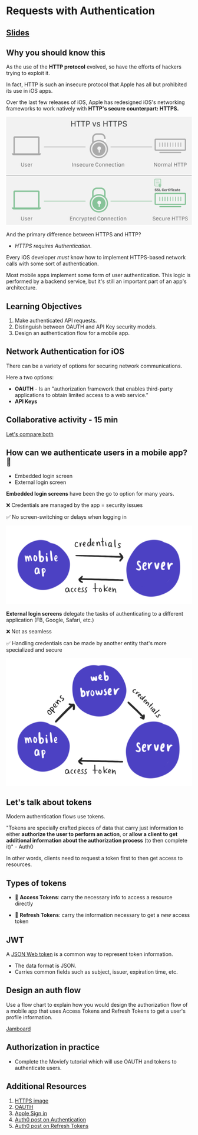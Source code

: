 <!-- Run this slideshow via the following command: -->
<!-- reveal-md README.md -w -->


<!-- .slide: class="header" -->

# Requests with Authentication

## [Slides](https://make-school-courses.github.io/MOB-1.3-Dynamic-iOS-Apps/Slides/Lesson8/README.html ':ignore')

<!--

## Initial activity - 10 min

Open your project from last class: The Pokedex

- Show each other's final result.
- In pairs discuss how you coded your solution and share best practices or tips you found along the way.
- If you are blocked with the assignment see if your peer can unblock you.

-->

<!-- > -->

## Why you should know this

As the use of the **HTTP protocol** evolved, so have the efforts of hackers trying to exploit it.

In fact, HTTP is such an insecure protocol that Apple has all but prohibited its use in iOS apps.

Over the last few releases of iOS, Apple has redesigned iOS's networking frameworks to work natively with **HTTP's secure counterpart: HTTPS.**

<!-- > -->

![https](assets/https.png)

And the primary difference between HTTPS and HTTP?

- *HTTPS requires Authentication.*

Every iOS developer *must* know how to implement HTTPS-based network calls with some sort of authentication.

<!-- > -->

Most mobile apps implement some form of user authentication. This logic is performed by a backend service, but it's still an important part of an app's architecture.

<!-- > -->

## Learning Objectives

1. Make authenticated API requests.
2. Distinguish between OAUTH and API Key security models.
3. Design an authentication flow for a mobile app.

<!-- > -->

<!--## Initial Exercise (15 min)

**Structured Sharing Exercise - Part 3 from last class**

- Come up and review the sheets from last class.
- Select the one or two sheets you agree with most.

In Groups of 3 - (8 min)
- Share your thoughts about your selection.

As A Class - (6 min)
- We'll choose 3 review topics. Volunteers to explain each.
-->

## Network Authentication for iOS

There can be a variety of options for securing network communications.

Here a two options:

- **OAUTH** - Is an "authorization framework that enables third-party applications to obtain limited access to a web service."
- **API Keys**

<!-- > -->

## Collaborative activity - 15 min

[Let's compare both](https://docs.google.com/presentation/d/1V86TRQuRhsrRWlR_aZPI6KV0ZRhGlHbj40MpfUCPbG8/edit?usp=sharing)

<!-- > -->

## How can we authenticate users in a mobile app? 📱

- Embedded login screen
- External login screen

<!-- > -->

**Embedded login screens** have been the go to option for many years.

❌  Credentials are managed by the app = security issues

✅  No screen-switching or delays when logging in

<!-- > -->

![embedded](assets/embedded.jpeg)

<!-- > -->

**External login screens** delegate the tasks of authenticating to a different application (FB, Google, Safari, etc.)

❌  Not as seamless

✅  Handling credentials can be made by another entity that's more specialized and secure

<!-- > -->

![embedded](assets/external.jpeg)

<!-- > -->

## Let's talk about tokens

Modern authentication flows use tokens.

"Tokens are specially crafted pieces of data that carry just information to either **authorize the user to perform an action**, or **allow a client to get additional information about the authorization process** (to then complete it)" - Auth0

<aside class="notes">
In other words, clients need to request a token first to then get access to resources.
</aside>

<!-- > -->

## Types of tokens

- 🔑 **Access Tokens**: carry the necessary info to access a resource directly

- 🔄 **Refresh Tokens**: carry the information necessary to get a *new* access token

<!-- > -->

## JWT

A [JSON Web token](https://tools.ietf.org/html/rfc7519) is a common way to represent token information.

- The data format is JSON.
- Carries common fields such as subject, issuer, expiration time, etc.

<!-- > -->

## Design an auth flow

Use a flow chart to explain how you would design the authorization flow of a mobile app that uses Access Tokens and Refresh Tokens to get a user's profile information.

[Jamboard](https://jamboard.google.com/d/1B-saJkcl3qKdbBOKVOHfoSi5PoMpRpTe_fIXlfgxgYA/edit?usp=sharing)

<!-- > -->

<!--

## PhotoMatic App

Resources needed:

- Download [The PhotoMatic starter app](https://github.com/VanderDev1/PhotoMatic_Starter.git)
- An API Key for the Flickr photo web service
- The Flickr webservice endpoint URL and the name of the method required to access Flickr's free library of Interesting Photos.


### Part 1

For this activity, we are going to access the Flickr photo sharing and management web service.

But we'll need to obtain an API KEY from Flickr. Here's how:


#### FIRST STEP: Create A Flickr Account

1. Access the [Flickr API main page](https://www.flickr.com/services/api/)

2. Then click on the API Keys URL to bring up the Login screen:

![syntax](assets/Flickr_API_page.png)


3. Find and select the `Not a Flickr member? Sign up here.` link at the bottom of the Login dialog box

- Then, click the `I want to create a new Yahoo email address` and **use your Make School email address.**


4. After you create your account, you will need the API Keys URL again to apply for a key.

5. When prompted with the selection page, choose "Apply For Non-Commercial Key"

...and you should be presented with your brand-new, Flickr API Key!


### Part 2 - As A class

For this exercise, we need:

- [The PhotoMatic starter app](https://github.com/VanderDev1/PhotoMatic_Starter.git)
- A valid Flickr API Key
- The base url for the Flickr API:
https://api.flickr.com/services/rest
- The Flickr method to call to download Interesting Photos: `flickr.interestingness.getList`

...and one student volunteer to "drive"


1. **STEP 1** - Run the starter app
- it will fail. Why?

2. **STEP 2** - Let's fix it 🔨


### Part 3 - In Pairs

In 5 minutes, examine the code in the [The PhotoMatic starter app](https://github.com/VanderDev1/PhotoMatic_Starter.git)

**Q** With respect to MVC, what do you notice about the code in this app?<br>
**Q** What might you do restructure it to optimize its readability, adherence to MVC, and so on?


## Challenge - 20 min

Add an **Activity Indicator** (aka, a "spinner") to the project so that while every images is being downloaded the user is presented with a spinner indicating the network request for each image is in progress.

-->

## Authorization in practice

- Complete the Moviefy tutorial which will use OAUTH and tokens to authenticate users.

<!-- > -->

## Additional Resources

1. [HTTPS image](https://www.cloudflare.com/learning/ssl/why-is-http-not-secure/)
2. [OAUTH](https://hackernoon.com/mobile-api-security-techniques-682a5da4fe10)
3. [Apple Sign in](https://developer.okta.com/blog/2019/06/04/what-the-heck-is-sign-in-with-apple)
4. [Auth0 post on Authentication](https://auth0.com/blog/using-centralized-login-to-add-authentication-to-your-ios-apps/)
5. [Auth0 post on Refresh Tokens](https://auth0.com/blog/refresh-tokens-what-are-they-and-when-to-use-them/)
